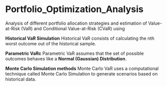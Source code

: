 # Portfolio_Optimization_Analysis
Analysis of different portfolio allocation strategies and estimation of Value-at-Risk (VaR) and Conditional Value-at-Risk (CVaR) using 

**Historical VaR Simulation**
Historical VaR consists of calculating the nth worst outcome out of the historical sample.

**Parametric VaRc**
Parametric VaR assumes that the set of possible outcomes behaves like a **Normal (Gaussian) Distribution**.

**Monte Carlo Simulation methods**
Monte Carlo VaR uses a computational technique called Monte Carlo Simulation to generate scenarios based on historical data.
